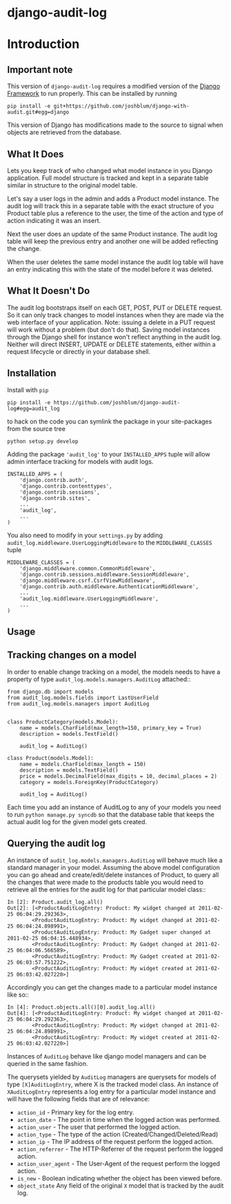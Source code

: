 django-audit-log
===================

Introduction
===================

Important note
----------------------------

This version of `django-audit-log` requires a modified version of the [Django Framework](https://github.com/joshblum/django-with-audit.git) to run properly. This can be installed by running

    pip install -e git+https://github.com/joshblum/django-with-audit.git#egg=django

This version of Django has modifications made to the source to signal when objects are retrieved from the database.

What It Does
----------------------------

Lets you keep track of who changed what model instance in you Django application. Full model structure is tracked and kept in a separate table similar in structure to the original model table.

Let's say a user logs in the admin and adds a Product model instance. The audit log will track this in a separate table with the exact structure of you Product table plus a reference to the user, the time of the action and type of action
indicating it was an insert.

Next the user does an update of the same Product instance. The audit log table will keep the previous entry and another one will be added reflecting the change.

When the user deletes the same model instance the audit log table will have an entry indicating this with the state of the model before it was deleted.

What It Doesn't Do
----------------------------

The audit log bootstraps itself on each GET, POST, PUT or DELETE request. So it can only track changes to model instances when they are made via the web interface of your application. Note: issuing a delete in a PUT request will work without a problem (but don't do that). Saving model instances through the Django shell for instance won't reflect anything in the audit log. Neither will direct INSERT, UPDATE or DELETE statements, either within a request lifecycle or directly in your database shell.

Installation
----------------------------

Install with `pip`

    pip install -e https://github.com/joshblum/django-audit-log#egg=audit_log

to hack on the code you can symlink the package in your site-packages from the source tree

    python setup.py develop


Adding the package `'audit_log'` to your `INSTALLED_APPS` tuple will allow admin interface tracking for models with audit logs. 

    
    INSTALLED_APPS = (
        'django.contrib.auth',
        'django.contrib.contenttypes',
        'django.contrib.sessions',
        'django.contrib.sites',
        ...
        'audit_log',
        ...
    )

You also need to modify in your `settings.py` by adding  `audit_log.middleware.UserLoggingMiddleware` to the `MIDDLEWARE_CLASSES` tuple

    
    MIDDLEWARE_CLASSES = (
        'django.middleware.common.CommonMiddleware',
        'django.contrib.sessions.middleware.SessionMiddleware',
        'django.middleware.csrf.CsrfViewMiddleware',
        'django.contrib.auth.middleware.AuthenticationMiddleware',
        ...
        'audit_log.middleware.UserLoggingMiddleware',
        ...
    )


Usage
----------------------------

Tracking changes on a model
----------------------------

In order to enable change tracking on a model, the models needs to have a 
property of type `audit_log.models.managers.AuditLog` attached::


    from django.db import models
    from audit_log.models.fields import LastUserField
    from audit_log.models.managers import AuditLog

    
    class ProductCategory(models.Model):
        name = models.CharField(max_length=150, primary_key = True)
        description = models.TextField()
       
        audit_log = AuditLog() 

    class Product(models.Model):
        name = models.CharField(max_length = 150)
        description = models.TextField()
        price = models.DecimalField(max_digits = 10, decimal_places = 2)
        category = models.ForeignKey(ProductCategory)

        audit_log = AuditLog()


Each time you add an instance of AuditLog to any of your models you need to run 
`python manage.py syncdb` so that the database table that keeps the actual 
audit log for the given model gets created.   


Querying the audit log
-------------------------------

An instance of `audit_log.models.managers.AuditLog` will behave much like a 
standard manager in your model. Assuming the above model 
configuration you can go ahead and create/edit/delete instances of Product,  to query all the changes that were made to the products table you would need to retrieve all the entries for the audit log for that particular model class::

    In [2]: Product.audit_log.all()
    Out[2]: [<ProductAuditLogEntry: Product: My widget changed at 2011-02-25 06:04:29.292363>,
            <ProductAuditLogEntry: Product: My widget changed at 2011-02-25 06:04:24.898991>,
            <ProductAuditLogEntry: Product: My Gadget super changed at 2011-02-25 06:04:15.448934>,
            <ProductAuditLogEntry: Product: My Gadget changed at 2011-02-25 06:04:06.566589>,
            <ProductAuditLogEntry: Product: My Gadget created at 2011-02-25 06:03:57.751222>, 
            <ProductAuditLogEntry: Product: My widget created at 2011-02-25 06:03:42.027220>]

Accordingly you can get the changes made to a particular model instance like so::

    In [4]: Product.objects.all()[0].audit_log.all()
    Out[4]: [<ProductAuditLogEntry: Product: My widget changed at 2011-02-25 06:04:29.292363>,
            <ProductAuditLogEntry: Product: My widget changed at 2011-02-25 06:04:24.898991>,
            <ProductAuditLogEntry: Product: My widget created at 2011-02-25 06:03:42.027220>]

Instances of `AuditLog` behave like django model managers and can be queried in the same fashion.

The querysets yielded by `AuditLog` managers are querysets for models  of type `[X]AuditLogEntry`, where X is the tracked model class. An instance of `XAuditLogEntry` represents a log entry for a particular model instance and will have the following fields that are of relevance:

* `action_id` - Primary key for the log entry.
* `action_date` - The point in time when the logged action was performed.
* `action_user` - The user that performed the logged action.
* `action_type` - The type of the action (Created/Changed/Deleted/Read)
* `action_ip` - The IP address of the request perform the logged action.
* `action_referrer` - The HTTP-Referrer of the request perform the logged action.
* `action_user_agent` - The User-Agent of the request perform the logged action.
* `is_new` - Boolean indicating whether the object has been viewed before.
*  `object_state` Any field of the original `X` model that is tracked by the audit log.

